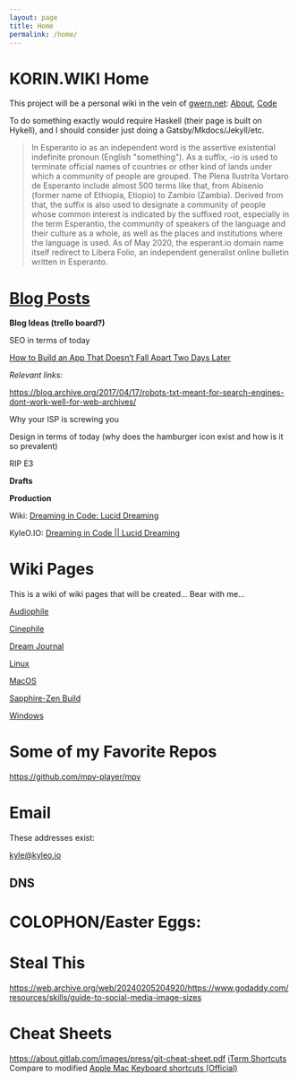 ```yaml
---
layout: page
title: Home
permalink: /home/
---
```


KORIN.WIKI Home
======
This project will be a personal wiki in the vein of [gwern.net](https://gwern.net): [About](https://gwern.net/About), [Code](https://github.com/gjord/gwern.net)

To do something exactly would require Haskell (their page is built on Hykell), and I should consider just doing a Gatsby/Mkdocs/Jekyll/etc.

> In Esperanto io as an independent word is the assertive existential indefinite pronoun (English "something"). As a suffix, -io is used to terminate official names of countries or other kind of lands under which a community of people are grouped. The Plena Ilustrita Vortaro de Esperanto include almost 500 terms like that, from Abisenio (former name of Ethiopia, Etiopio) to Zambio (Zambia). Derived from that, the suffix is also used to designate a community of people whose common interest is indicated by the suffixed root, especially in the term Esperantio, the community of speakers of the language and their culture as a whole, as well as the places and institutions where the language is used. As of May 2020, the esperant.io domain name itself redirect to Libera Folio, an independent generalist online bulletin written in Esperanto.

[Blog Posts](blog-posts)
========
**Blog Ideas (trello board?)**

SEO in terms of today

[How to Build an App That Doesn’t Fall Apart Two Days Later](blog-posts/scraps/How-to-Build-an-App-That-Doesnt-Fall-Apart-Two-Days-Later)

_Relevant links:_

https://blog.archive.org/2017/04/17/robots-txt-meant-for-search-engines-dont-work-well-for-web-archives/

Why your ISP is screwing you

Design in terms of today (why does the hamburger icon exist and how is it so prevalent) 

RIP E3

**Drafts**



**Production**

Wiki: [Dreaming in Code: Lucid Dreaming](https://gitlab.whatco.de/root/kyle-o-io/-/wikis/Dreaming-in-Code-%7C%7C-Lucid-Dreaming)

KyleO.IO: [Dreaming in Code || Lucid Dreaming](https://kyleo.io/dreaming-in-code-lucid-dreaming)

Wiki Pages
======
This is a wiki of wiki pages that will be created... Bear with me...

[Audiophile](audiophile)

[Cinephile](cinephile)

[Dream Journal](dream-journal)

[Linux](operating-system/Linux)

[MacOS](operating-system/MacOS)

[Sapphire-Zen Build](Sapphire-Zen-Build)

[Windows](operating-system/Microsoft-Windows)

Some of my Favorite Repos
======
https://github.com/mpv-player/mpv

Email
======
These addresses exist:

[kyle@kyleo.io](mailto:kyle@kyleo.io)

## DNS

COLOPHON/Easter Eggs:
====
Steal This
======
https://web.archive.org/web/20240205204920/https://www.godaddy.com/resources/skills/guide-to-social-media-image-sizes

Cheat Sheets
========
https://about.gitlab.com/images/press/git-cheat-sheet.pdf
[iTerm Shortcuts](https://gist.github.com/squarism/ae3613daf5c01a98ba3a) Compare to modified
[Apple Mac Keyboard shortcuts (Official)](https://support.apple.com/en-us/HT201236)
